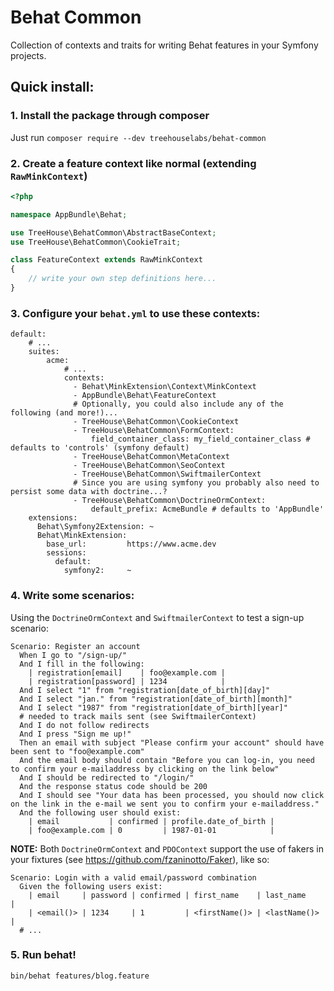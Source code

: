 # Behat Common

Collection of contexts and traits for writing Behat features in your Symfony projects.


## Quick install:

### 1. Install the package through composer

Just run `composer require --dev treehouselabs/behat-common`


### 2. Create a feature context like normal (extending `RawMinkContext`)
```php
<?php

namespace AppBundle\Behat;

use TreeHouse\BehatCommon\AbstractBaseContext;
use TreeHouse\BehatCommon\CookieTrait;

class FeatureContext extends RawMinkContext
{
    // write your own step definitions here...
}
```

### 3. Configure your `behat.yml` to use these contexts:
```
default:
    # ...
    suites:
        acme:
            # ...
            contexts:
              - Behat\MinkExtension\Context\MinkContext
              - AppBundle\Behat\FeatureContext
              # Optionally, you could also include any of the following (and more!)...
              - TreeHouse\BehatCommon\CookieContext
              - TreeHouse\BehatCommon\FormContext:
                  field_container_class: my_field_container_class # defaults to 'controls' (symfony default)
              - TreeHouse\BehatCommon\MetaContext
              - TreeHouse\BehatCommon\SeoContext
              - TreeHouse\BehatCommon\SwiftmailerContext
              # Since you are using symfony you probably also need to persist some data with doctrine...?
              - TreeHouse\BehatCommon\DoctrineOrmContext:
                  default_prefix: AcmeBundle # defaults to 'AppBundle'
    extensions:
      Behat\Symfony2Extension: ~
      Behat\MinkExtension:
        base_url:         https://www.acme.dev
        sessions:
          default:
            symfony2:     ~
```

### 4. Write some scenarios:
Using the `DoctrineOrmContext` and `SwiftmailerContext` to test a sign-up scenario:

```gherkin
Scenario: Register an account
  When I go to "/sign-up/"
  And I fill in the following:
    | registration[email]    | foo@example.com |
    | registration[password] | 1234            |
  And I select "1" from "registration[date_of_birth][day]"
  And I select "jan." from "registration[date_of_birth][month]"
  And I select "1987" from "registration[date_of_birth][year]"
  # needed to track mails sent (see SwiftmailerContext)
  And I do not follow redirects
  And I press "Sign me up!"
  Then an email with subject "Please confirm your account" should have been sent to "foo@example.com"
  And the email body should contain "Before you can log-in, you need to confirm your e-mailaddress by clicking on the link below"
  And I should be redirected to "/login/"
  And the response status code should be 200
  And I should see "Your data has been processed, you should now click on the link in the e-mail we sent you to confirm your e-mailaddress."
  And the following user should exist:
    | email           | confirmed | profile.date_of_birth |
    | foo@example.com | 0         | 1987-01-01            |
```


**NOTE:** Both `DoctrineOrmContext` and `PDOContext` support the use of fakers in your fixtures (see https://github.com/fzaninotto/Faker), like so:

```gherkin
Scenario: Login with a valid email/password combination
  Given the following users exist:
    | email     | password | confirmed | first_name    | last_name    |
    | <email()> | 1234     | 1         | <firstName()> | <lastName()> |
  # ...
```

### 5. Run behat!

```sh
bin/behat features/blog.feature
```
